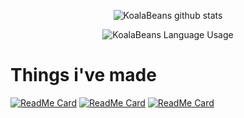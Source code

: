 </p>
<p align="center">
  <img align="center" src="https://github-readme-stats.vercel.app/api?username=KoalaBeans&show_icons=true&theme=tokyonight&show_icons=true" alt="KoalaBeans github stats">
</p>
<p align="center">
  <img align="center" src="https://github-readme-stats.vercel.app/api/top-langs/?username=KoalaBeans&theme=tokyonight&layout=compact" alt="KoalaBeans Language Usage">
</p>

# Things i've made
[![ReadMe Card](https://github-readme-stats.vercel.app/api/pin/?username=KoalaBeans&repo=Dark-Discord&theme=tokyonight)](https://github.com/KoalaBeans/Dark-Discord)
[![ReadMe Card](https://github-readme-stats.vercel.app/api/pin/?username=KoalaBeans&repo=KoalaCogs&theme=tokyonight)](https://github.com/KoalaBeans/KoalaCogs)
[![ReadMe Card](https://github-readme-stats.vercel.app/api/pin/?username=KoalaBeans&repo=cursed.js&theme=tokyonight)](https://github.com/KoalaBeans/cursed.js)
<!--
**KoalaBeans/KoalaBeans** is a ✨ _special_ ✨ repository because its `README.md` (this file) appears on your GitHub profile.

Here are some ideas to get you started:

🔭 I’m currently working on a Discord Theme...
- 🌱 I’m currently learning how to code...
- 👯 I’m looking to collaborate on ...
- 🤔 I’m looking for help with ...
- 💬 Ask me about ...
- 📫 How to reach me: ...
- 😄 Pronouns: ...
- ⚡ Fun fact: ...
-->
